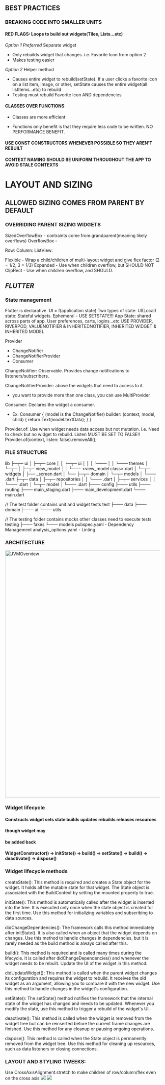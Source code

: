 
## BEST PRACTICES

### BREAKING CODE INTO SMALLER UNITS

#### RED FLAGS: Loops to build out widgets(Tiles, Lists...etc)
*Option 1* *Preferred*
Separate widget
- Only rebuilds widget that changes. i.e. Favorite Icon from option 2
- Makes testing easier

*Option 2*
Helper method
- Causes entire widget to rebuild(setState). If a user clicks a favorite icon on a list item, image, or other, setState causes the entire widget(all listItems...etc) to rebuild
- Testing must rebuild Favorite Icon AND dependencies

#### CLASSES OVER FUNCTIONS
- Classes are more efficient

- Functions only benefit is that they require less code to be written. NO PERFORMANCE BENEFIT.

#### USE CONST CONSTRUCTORS WHENEVER POSSIBLE SO THEY AREN'T REBUILT


#### CONTEXT NAMING SHOULD BE UNIFORM THROUGHOUT THE APP TO AVOID STALE CONTEXTS

# LAYOUT AND SIZING

## ALLOWED SIZING COMES FROM PARENT BY DEFAULT

### OVERRIDING PARENT SIZING WIDGETS
SizedOverflowBox - contraints come from grandparent(meaning likely overflows)
OverflowBox - 


Row:
Column:
ListView:

Flexible - Wrap a child/children of multi-layout widget and give flex factor (2 = 1/2, 3 = 1/3)
Expanded - Use when children overflow, but SHOULD NOT
ClipRect - Use when children overflow, and SHOULD. 







## *****************************************FLUTTER*****************************************

### State management
Flutter is declarative.
UI = f(application state)
Two types of state:
UI(Local) state: Stateful widgets. Ephemeral - USE SETSTATE!!!
App State: shared across parts of app. User preferences, carts, logins...etc 
USE PROVIDER, RIVERPOD, VALUENOTIFIER & INHERITEDNOTIFIER, INHERITED WIDGET & INHERITED MODEL

Provider
- ChangeNotifier
- ChangeNotifierProvider
- Consumer

ChangeNotifier: Observable. Provides change notifications to listeners/subscribers.

ChangeNotifierProvider: above the widgets that need to access to it.
-  you want to provide more than one class, you can use MultiProvider

Consumer: Declares the widget a consumer.
- Ex: Consumer<MyModel> {
  (model is the ChangeNotifier)
    builder: (context, model, child) {
        return Text(model.textData);
    }
}

Provider.of: Use when widget needs data access but not mutation. i.e. Need to check
but no widget to rebuild. Listen MUST BE SET TO FALSE!!
Provider.of<CartModel>(context, listen: false).removeAll();
### FILE STRUCTURE
lib
├─┬─ ui
│ ├─┬─ core
│ │ ├─┬─ ui
│ │ │ └─── <shared widgets>
│ │ └─── themes
│ └─┬─ <FEATURE NAME>
│   ├─┬─ view_model
│   │ └─── <view_model class>.dart
│   └─┬─ widgets
│     ├── <feature name>_screen.dart
│     └── <other widgets>
├─┬─ domain
│ └─┬─ models
│   └─── <model name>.dart
├─┬─ data
│ ├─┬─ repositories
│ │ └─── <repository class>.dart
│ ├─┬─ services
│ │ └─── <service class>.dart
│ └─┬─ model
│   └─── <api model class>.dart
├─── config
├─── utils
├─── routing
├─── main_staging.dart
├─── main_development.dart
└─── main.dart

// The test folder contains unit and widget tests
test
├─── data
├─── domain
├─── ui
└─── utils

// The testing folder contains mocks other classes need to execute tests
testing
├─── fakes
└─── models
pubspec.yaml - Dependency Management
analysis_options.yaml - Linting
### ARCHITECTURE
<img src="./src/main/resources/FlutterFrameworkArchitecture.png" alt="JVMOverview" width="800"/>

### Widget lifecycle
#### Constructs widget       sets state    builds     updates       rebuilds   releases resources 
####                                                                           though widget may 
####                                                                            be added back
#### WidgetConstructor() -> initState() -> build() -> setState() -> build() -> deactivate()   -> dispose()

### Widget lifecycle methods
createState(): This method is required and creates a State object for the widget. It holds all the mutable state for that widget. 
The State object is associated with the BuildContext by setting the mounted property to true.

initState(): This method is automatically called after the widget is inserted into the tree. 
It is executed only once when the state object is created for the first time. Use this method for initializing variables and subscribing to data sources.

didChangeDependencies(): The framework calls this method immediately after initState(). 
It is also called when an object that the widget depends on changes. Use this method to handle changes in dependencies, but it is rarely needed as the build method is always called after this.

build(): This method is required and is called many times during the lifecycle. 
It is called after didChangeDependencies() and whenever the widget needs to be rebuilt. Update the UI of the widget in this method.

didUpdateWidget(): This method is called when the parent widget changes its configuration 
and requires the widget to rebuild. It receives the old widget as an argument, allowing you to compare it with the new widget. 
Use this method to handle changes in the widget's configuration.

setState(): The setState() method notifies the framework that the internal state of the widget has changed and needs to be updated. 
Whenever you modify the state, use this method to trigger a rebuild of the widget's UI.

deactivate(): This method is called when the widget is removed from the widget tree but can be reinserted before the current frame changes are finished. 
Use this method for any cleanup or pausing ongoing operations.

dispose(): This method is called when the State object is permanently removed from the widget tree. Use this method for cleaning up resources, 
such as data listeners or closing connections.



### LAYOUT AND STYLING TWEEKS:
Use CrossAxisAlignment.stretch to make children of row/column/flex even on the cross axis
<img src="resources/how-to/Column Children Uneven.png">
<img src="resources/how-to/Column Children stretch cross axis.png">